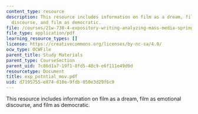 ```yaml
---
content_type: resource
description: This resource includes information on film as a dream, film as emotional
  discourse, and film as democratic.
file: /courses/21w-730-4-expository-writing-analyzing-mass-media-spring-2001/d7195755e874d18e9fdb050e3d29f6c9_exp_potntial_mov.pdf
file_type: application/pdf
learning_resource_types: []
license: https://creativecommons.org/licenses/by-nc-sa/4.0/
ocw_type: OCWFile
parent_title: Study Materials
parent_type: CourseSection
parent_uid: 7c86d1a7-19f1-8fd5-48c9-e6f111e49d9d
resourcetype: Document
title: exp_potntial_mov.pdf
uid: d7195755-e874-d18e-9fdb-050e3d29f6c9
---
```

This resource includes information on film as a dream, film as emotional discourse, and film as democratic.